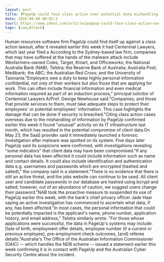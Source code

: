 ```yaml
---
layout: post
title: ?PageUp could face class action over potential data mishandling
date: 2018-06-08 00:02:3
tourl: https://www.zdnet.com/article/pageup-could-face-class-action-over-potential-data-mishandling/
tags: [Law,Attack]
---
```

Human resources software firm PageUp could find itself up against a class action lawsuit, after it revealed earlier this week it had Centennial Lawyers, which last year filed a According to the Sydney-based law firm, companies that may have suffered at the hands of the malware attack include Wesfarmers-owned Coles, Target, Kmart, and Officeworks; the National Australia Bank (NAB); Telstra; the Reserve Bank of Australia; Australia Post; Medibank; the ABC; the Australian Red Cross; and the University of Tasmania."Employers owe a duty to keep highly personal information confidential, not only of their workers but also those that are applying for work. This can often include financial information and even medical information required as part of an induction process," principal solicitor of Centennial Lawyers A/Prof. George Newhouse said."Companies, and those that provide services to them, must take adequate steps to protect their employees' or potential employees' information. This case highlights the damage that can be done if security is breached."Citing class action cases overseas due to the mishandling of information by PageUp confirmed earlier this week it found "unusual" activity on its IT infrastructure last month, which has resulted in the potential compromise of client data.On May 23, the SaaS provider said it immediately launched a forensic investigation after malware was spotted on its system. Five days later PageUp said its suspicions were confirmed, with investigations revealing "some indicators" that client data may have been compromised."If any personal data has been affected it could include information such as name and contact details. It could also include identification and authentication data e.g. usernames and passwords which are encrypted (hashed and salted)," the company said in a statement."There is no evidence that there is still an active threat, and the jobs website can continue to be used. All client user and candidate passwords in our database are hashed using bcrypt and salted; however, out of an abundance of caution, we suggest users change their password."NAB took the proactive measure to suspended its use of PageUp earlier this week, with the bank's chief privacy officer Jade Haar saying an active investigation has commenced to ascertain what data, if any, has been affected."In most cases, the personal information that could be potentially impacted is the applicant's name, phone number, application history, and email address," Telstra similarly wrote. "For those whose applications were successful, the data in PageUp's systems may include: Date of birth, employment offer details, employee number (if a current or previous employee), pre-employment check outcomes, [and] referee details."Australia's The Office of the Australian Information Commissioner (OAIC) -- which handles the NDB scheme -- issued a statement earlier this week confirming it is in contact with PageUp and the Australian Cyber Security Centre about the incident.